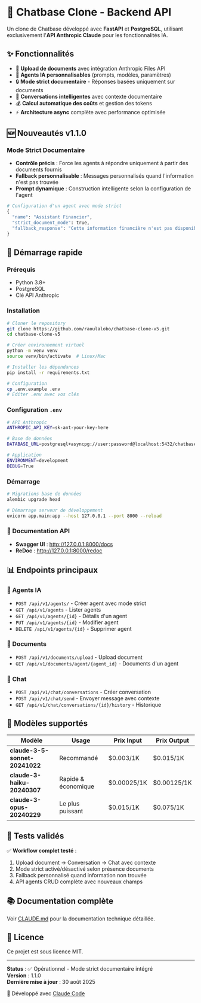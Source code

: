 # 🤖 Chatbase Clone - Backend API

Un clone de Chatbase développé avec **FastAPI** et **PostgreSQL**, utilisant exclusivement l'**API Anthropic Claude** pour les fonctionnalités IA.

## ✨ Fonctionnalités

- 📁 **Upload de documents** avec intégration Anthropic Files API
- 🤖 **Agents IA personnalisables** (prompts, modèles, paramètres)
- 🔒 **Mode strict documentaire** - Réponses basées uniquement sur documents
- 💬 **Conversations intelligentes** avec contexte documentaire
- 💰 **Calcul automatique des coûts** et gestion des tokens
- ⚡ **Architecture async** complète avec performance optimisée

## 🆕 Nouveautés v1.1.0

### Mode Strict Documentaire
- **Contrôle précis** : Force les agents à répondre uniquement à partir des documents fournis
- **Fallback personnalisable** : Messages personnalisés quand l'information n'est pas trouvée
- **Prompt dynamique** : Construction intelligente selon la configuration de l'agent

```python
# Configuration d'un agent avec mode strict
{
  "name": "Assistant Financier",
  "strict_document_mode": true,
  "fallback_response": "Cette information financière n'est pas disponible dans mes documents."
}
```

## 🚀 Démarrage rapide

### Prérequis
- Python 3.8+
- PostgreSQL
- Clé API Anthropic

### Installation

```bash
# Cloner le repository
git clone https://github.com/raoulalobo/chatbase-clone-v5.git
cd chatbase-clone-v5

# Créer environnement virtuel
python -m venv venv
source venv/bin/activate  # Linux/Mac

# Installer les dépendances
pip install -r requirements.txt

# Configuration
cp .env.example .env
# Éditer .env avec vos clés
```

### Configuration `.env`

```bash
# API Anthropic
ANTHROPIC_API_KEY=sk-ant-your-key-here

# Base de données
DATABASE_URL=postgresql+asyncpg://user:password@localhost:5432/chatbase_clone

# Application
ENVIRONMENT=development
DEBUG=True
```

### Démarrage

```bash
# Migrations base de données
alembic upgrade head

# Démarrage serveur de développement
uvicorn app.main:app --host 127.0.0.1 --port 8000 --reload
```

### 📖 Documentation API
- **Swagger UI** : http://127.0.0.1:8000/docs
- **ReDoc** : http://127.0.0.1:8000/redoc

## 📊 Endpoints principaux

### 🤖 Agents IA
- `POST /api/v1/agents/` - Créer agent avec mode strict
- `GET /api/v1/agents` - Lister agents
- `GET /api/v1/agents/{id}` - Détails d'un agent
- `PUT /api/v1/agents/{id}` - Modifier agent
- `DELETE /api/v1/agents/{id}` - Supprimer agent

### 📁 Documents
- `POST /api/v1/documents/upload` - Upload document
- `GET /api/v1/documents/agent/{agent_id}` - Documents d'un agent

### 💬 Chat
- `POST /api/v1/chat/conversations` - Créer conversation
- `POST /api/v1/chat/send` - Envoyer message avec contexte
- `GET /api/v1/chat/conversations/{id}/history` - Historique

## 🎯 Modèles supportés

| Modèle | Usage | Prix Input | Prix Output |
|--------|-------|------------|-------------|
| **claude-3-5-sonnet-20241022** | Recommandé | $0.003/1K | $0.015/1K |
| **claude-3-haiku-20240307** | Rapide & économique | $0.00025/1K | $0.00125/1K |
| **claude-3-opus-20240229** | Le plus puissant | $0.015/1K | $0.075/1K |

## 🧪 Tests validés

✅ **Workflow complet testé** :
1. Upload document → Conversation → Chat avec contexte
2. Mode strict activé/désactivé selon présence documents
3. Fallback personnalisé quand information non trouvée
4. API agents CRUD complète avec nouveaux champs

## 📚 Documentation complète

Voir [CLAUDE.md](./CLAUDE.md) pour la documentation technique détaillée.

## 📄 Licence

Ce projet est sous licence MIT.

---

**Status** : ✅ Opérationnel - Mode strict documentaire intégré  
**Version** : 1.1.0  
**Dernière mise à jour** : 30 août 2025

🤖 Développé avec [Claude Code](https://claude.ai/code)